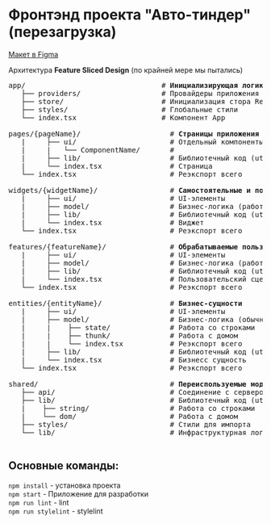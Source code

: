 # Фронтэнд проекта "Авто-тиндер" (перезагрузка)

[Макет в Figma](https://www.figma.com/file/lccYj5aztjpRBpeLNTQl3G/AutoTinder?node-id=0%3A1)

Архитектура **Feature Sliced Design** (по крайней мере мы пытались)

<pre>
app/                                # <b>Инициализирующая логика приложения</b>
   ├── providers/                   # Провайдеры приложения (Store, BrowserRouter...)
   ├── store/                       # Инициализация стора Redux
   ├── styles/                      # Глобальные стили 
   └── index.tsx                    # Компонент App

pages/{pageName}/                     # <b>Страницы приложения</b>
   |     ├── ui/                      # Отдельный компоненты страницы
   |     |   └── ComponentName/       # 
   |     ├── lib/                     # Библиотечный код (utils/helpers/types)
   |     └── index.tsx                # Страница
   └── index.tsx                      # Реэкспорт всего

widgets/{widgetName}/                 # <b>Самостоятельные и полноценные блоки для страниц</b>
   |     ├── ui/                      # UI-элементы
   |     ├── model/                   # Бизнес-логика (работа со стором)
   |     ├── lib/                     # Библиотечный код (utils/helpers/types)
   |     └── index.tsx                # Виджет
   └── index.tsx                      # Реэкспорт всего

features/{featureName}/               # <b>Обрабатываемые пользовательские сценарии</b>
   |     ├── ui/                      # UI-элементы
   |     ├── model/                   # Бизнес-логика (работа со стором)
   |     ├── lib/                     # Библиотечный код (utils/helpers/types)
   |     └── index.tsx                # Пользовательский сценарий
   └── index.tsx                      # Реэкспорт всего

entities/{entityName}/                # <b>Бизнес-сущности</b>
   |     ├── ui/                      # UI-элементы
   |     ├── model/                   # Бизнес-логика (обычно работа со стейт-менеджером)
   |     |    ├── state/              # Работа со строками
   |     |    ├── thunk/              # Работа с домом
   |     |    └── index.tsx           # Реэкспорт всего
   |     ├── lib/                     # Библиотечный код (utils/helpers/types)
   |     └── index.tsx                # Бизнесс сущность
   └── index.tsx                      # Реэкспорт всего

shared/                               # <b>Переиспользуемые модули, без привязки к бизнес-логике</b>
   ├── api/                           # Соединение с сервером
   ├── lib/                           # Библиотечный код (utils/helpers/types)
   |    ├── string/                   # Работа со строками
   |    └── dom/                      # Работа с домом
   ├── styles/                     	  # Стили для импорта
   └── lib/                        	  # Инфраструктурная логика (utils/helpers/types)
     
</pre>

## Основные команды:

`npm install` - установка проекта  
`npm start` - Приложение для разработки  
`npm run lint` - lint  
`npm run stylelint` - stylelint
